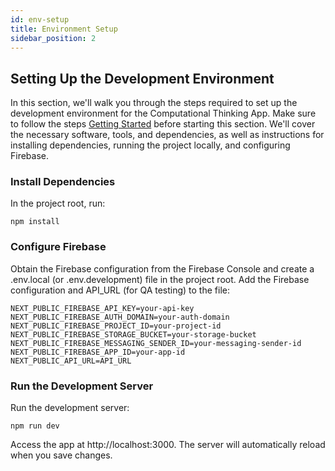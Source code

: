 ```yaml
---
id: env-setup
title: Environment Setup
sidebar_position: 2
---
```


## Setting Up the Development Environment

In this section, we'll walk you through the steps required to set up the development environment for the Computational Thinking App. Make sure to follow the steps [Getting Started](./getting-started) before starting this section. We'll cover the necessary software, tools, and dependencies, as well as instructions for installing dependencies, running the project locally, and configuring Firebase.

### Install Dependencies

In the project root, run:

```
npm install
```

### Configure Firebase

Obtain the Firebase configuration from the Firebase Console and create a .env.local (or .env.development) file in the project root. Add the Firebase configuration and API_URL (for QA testing) to the file:

```
NEXT_PUBLIC_FIREBASE_API_KEY=your-api-key
NEXT_PUBLIC_FIREBASE_AUTH_DOMAIN=your-auth-domain
NEXT_PUBLIC_FIREBASE_PROJECT_ID=your-project-id
NEXT_PUBLIC_FIREBASE_STORAGE_BUCKET=your-storage-bucket
NEXT_PUBLIC_FIREBASE_MESSAGING_SENDER_ID=your-messaging-sender-id
NEXT_PUBLIC_FIREBASE_APP_ID=your-app-id
NEXT_PUBLIC_API_URL=API_URL
```

### Run the Development Server

Run the development server:

```
npm run dev
```

Access the app at http://localhost:3000. The server will automatically reload when you save changes.